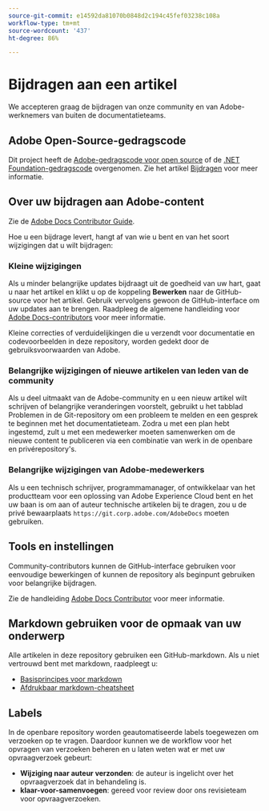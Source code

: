 ```yaml
---
source-git-commit: e14592da81070b0848d2c194c45fef03238c108a
workflow-type: tm+mt
source-wordcount: '437'
ht-degree: 86%

---
```

# Bijdragen aan een artikel

We accepteren graag de bijdragen van onze community en van Adobe-werknemers van buiten de documentatieteams.

## Adobe Open-Source-gedragscode


Dit project heeft de [Adobe-gedragscode voor open source](https://experienceleague.adobe.com/docs/contributor/contributor-guide/conduct-contributions/code-of-conduct.html) of de [.NET Foundation-gedragscode](https://dotnetfoundation.org/code-of-conduct) overgenomen. Zie het artikel [Bijdragen](https://experienceleague.adobe.com/docs/contributor/contributor-guide/conduct-contributions/contributing.html) voor meer informatie.

## Over uw bijdragen aan Adobe-content

Zie de [Adobe Docs Contributor Guide](https://experienceleague.adobe.com/docs/contributor/contributor-guide/introduction.html?lang=nl).

Hoe u een bijdrage levert, hangt af van wie u bent en van het soort wijzigingen dat u wilt bijdragen:

### Kleine wijzigingen

Als u minder belangrijke updates bijdraagt uit de goedheid van uw hart, gaat u naar het artikel en klikt u op de koppeling **Bewerken** naar de GitHub-source voor het artikel. Gebruik vervolgens gewoon de GitHub-interface om uw updates aan te brengen. Raadpleeg de algemene handleiding voor [Adobe Docs-contributors](https://experienceleague.adobe.com/docs/contributor/contributor-guide/introduction.html) voor meer informatie.

Kleine correcties of verduidelijkingen die u verzendt voor documentatie en codevoorbeelden in deze repository, worden gedekt door de gebruiksvoorwaarden van Adobe.

### Belangrijke wijzigingen of nieuwe artikelen van leden van de community

Als u deel uitmaakt van de Adobe-community en u een nieuw artikel wilt schrijven of belangrijke veranderingen voorstelt, gebruikt u het tabblad Problemen in de Git-repository om een probleem te melden en een gesprek te beginnen met het documentatieteam. Zodra u met een plan hebt ingestemd, zult u met een medewerker moeten samenwerken om de nieuwe content te publiceren via een combinatie van werk in de openbare en privérepository&#39;s.

<!--
If you submit a pull request with significant changes to documentation and code examples, you'll see a message in the pull request asking you to submit an online contribution license agreement (CLA). We need you to complete the online form before we can review your pull request.
-->

### Belangrijke wijzigingen van Adobe-medewerkers

Als u een technisch schrijver, programmamanager, of ontwikkelaar van het productteam voor een oplossing van Adobe Experience Cloud bent en het uw baan is om aan of auteur technische artikelen bij te dragen, zou u de privé bewaarplaats `https://git.corp.adobe.com/AdobeDocs` moeten gebruiken. <!--Employees from other parts of the Adobe world should use the public repo for minor updates.-->

## Tools en instellingen

Community-contributors kunnen de GitHub-interface gebruiken voor eenvoudige bewerkingen of kunnen de repository als beginpunt gebruiken voor belangrijke bijdragen.

Zie de handleiding [Adobe Docs Contributor](https://experienceleague.adobe.com/docs/contributor/contributor-guide-for-adobe-documentation/introduction.html) voor meer informatie.

## Markdown gebruiken voor de opmaak van uw onderwerp

Alle artikelen in deze repository gebruiken een GitHub-markdown. Als u niet vertrouwd bent met markdown, raadpleegt u:

* [Basisprincipes voor markdown](https://help.github.com/articles/markdown-basics/)
* [Afdrukbaar markdown-cheatsheet](https://guides.github.com/pdfs/markdown-cheatsheet-online.pdf)

## Labels

In de openbare repository worden geautomatiseerde labels toegewezen om verzoeken op te vragen. Daardoor kunnen we de workflow voor het opvragen van verzoeken beheren en u laten weten wat er met uw opvraagverzoek gebeurt:

* **Wijziging naar auteur verzonden**: de auteur is ingelicht over het opvraagverzoek dat in behandeling is.
* **klaar-voor-samenvoegen**: gereed voor review door ons revisieteam voor opvraagverzoeken.


